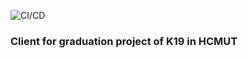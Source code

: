 ![CI/CD](https://github.com/luongnguyentrong/lvtn_client/workflows/react_main/badge.svg)

### Client for graduation project of K19 in HCMUT